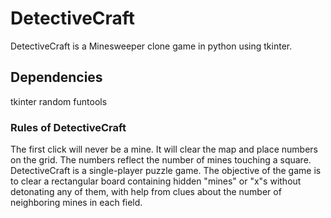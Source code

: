 # DetectiveCraft
DetectiveCraft is a Minesweeper clone game in python using tkinter.

## Dependencies
tkinter
random
funtools

### Rules of DetectiveCraft
The first click will never be a mine. It will clear the map and place numbers on the grid. The numbers reflect the number of mines touching a square.
DetectiveCraft is a single-player puzzle game. The objective of the game is to clear a rectangular board containing hidden "mines" or "x"s without detonating any of them, with help from clues about the number of neighboring mines in each field.
